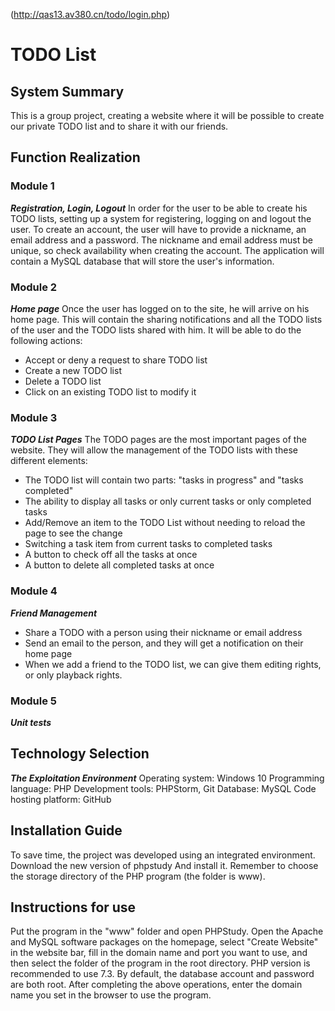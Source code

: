 (http://qas13.av380.cn/todo/login.php)
# TODO List

## System Summary
This is a group project, creating a website where it will be possible to create our private TODO list and to share it with our friends.

## Function Realization
### Module 1
***Registration, Login, Logout***
In order for the user to be able to create his TODO lists, setting up a system for registering, logging on and logout the user.
To create an account, the user will have to provide a nickname, an email address and a password. The nickname and email address must be unique, so check availability when creating the account.
The application will contain a MySQL database that will store the user's information.
### Module 2
***Home page***
Once the user has logged on to the site, he will arrive on his home page. This will contain the sharing notifications and all the TODO lists of the user and the TODO lists shared with him.
It will be able to do the following actions:
* Accept or deny a request to share TODO list
* Create a new TODO list
* Delete a TODO list
* Click on an existing TODO list to modify it
### Module 3
***TODO List Pages***
The TODO pages are the most important pages of the website. They will allow the management of the TODO lists with these different elements:
* The TODO list will contain two parts: "tasks in progress" and "tasks completed"
* The ability to display all tasks or only current tasks or only completed tasks
* Add/Remove an item to the TODO List without needing to reload the page to see the change
* Switching a task item from current tasks to completed tasks
* A button to check off all the tasks at once
* A button to delete all completed tasks at once
### Module 4
***Friend Management***
* Share a TODO with a person using their nickname or email address
* Send an email to the person, and they will get a notification on their home page
* When we add a friend to the TODO list, we can give them editing rights, or only playback rights.
### Module 5
***Unit tests***

## Technology Selection
***The Exploitation Environment***
Operating system: Windows 10
Programming language: PHP 
Development tools: PHPStorm, Git
Database: MySQL
Code hosting platform: GitHub

## Installation Guide
To save time, the project was developed using an integrated environment. Download the new version of phpstudy
And install it. Remember to choose the storage directory of the PHP program (the folder is www).

## Instructions for use
Put the program in the "www" folder and open PHPStudy. Open the Apache and MySQL software packages on the homepage, select "Create Website" in the website bar, fill in the domain name and port you want to use, and then select the folder of the program in the root directory. PHP version is recommended to use 7.3. By default, the database account and password are both root.
After completing the above operations, enter the domain name you set in the browser to use the program.
